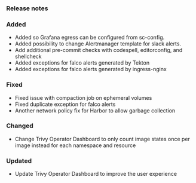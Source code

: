 ### Release notes

### Added

- Added so Grafana egress can be configured from sc-config.
- Added possibility to change Alertmanager template for slack alerts.
- Add additional pre-commit checks with codespell, editorconfig, and shellcheck
- Added exceptions for falco alerts generated by Tekton
- Added exceptions for falco alerts generated by ingress-nginx

### Fixed

- Fixed issue with compaction job on ephemeral volumes
- Fixed duplicate exception for falco alerts
- Another network policy fix for Harbor to allow garbage collection

### Changed

- Change Trivy Operator Dashboard to only count image states once per image instead for each namespace and resource

### Updated

- Update Trivy Operator Dashboard to improve the user experience
